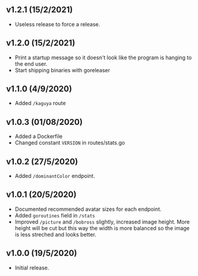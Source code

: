 ## v1.2.1 (15/2/2021)
- Useless release to force a release.

## v1.2.0 (15/2/2021)
- Print a startup message so it doesn't look like the program is hanging to the end user.
- Start shipping binaries with goreleaser

## v1.1.0 (4/9/2020)
- Added `/kaguya` route

## v1.0.3 (01/08/2020)
- Added a Dockerfile
- Changed constant `VERSION` in routes/stats.go

## v1.0.2 (27/5/2020)
- Added `/dominantColor` endpoint.

## v1.0.1 (20/5/2020)
- Documented recommended avatar sizes for each endpoint.
- Added `goroutines` field in `/stats`
- Improved `/picture` and `/bobross` slightly, increased image height. More height will be cut but this way the width is more balanced so the image is less streched and looks better.

## v1.0.0 (19/5/2020)
- Initial release.
